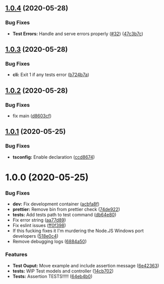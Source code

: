 ## [1.0.4](https://github.com/K-FOSS/TS-ESTests/compare/v1.0.3...v1.0.4) (2020-05-28)


### Bug Fixes

* **Test Errors:** Handle and serve errors properly ([#32](https://github.com/K-FOSS/TS-ESTests/issues/32)) ([47c3b7c](https://github.com/K-FOSS/TS-ESTests/commit/47c3b7c6e5c80f0ab7ece40cd7abbfc74f17f02a))

## [1.0.3](https://github.com/K-FOSS/TS-ESTests/compare/v1.0.2...v1.0.3) (2020-05-28)


### Bug Fixes

* **cli:** Exit 1 if any tests error ([b724b7a](https://github.com/K-FOSS/TS-ESTests/commit/b724b7a2c3910f5ffa41ade3473ee5deb923a5ca))

## [1.0.2](https://github.com/K-FOSS/TS-ESTests/compare/v1.0.1...v1.0.2) (2020-05-28)


### Bug Fixes

* fix main ([d8603cf](https://github.com/K-FOSS/TS-ESTests/commit/d8603cfd6cf549178a954161cc2fa0501ae478ce))

## [1.0.1](https://github.com/K-FOSS/TS-ESTests/compare/v1.0.0...v1.0.1) (2020-05-25)


### Bug Fixes

* **tsconfig:** Enable declaration ([ccd8674](https://github.com/K-FOSS/TS-ESTests/commit/ccd8674a4c7c7e9067298fcf3dc5135b38fb2c90))

# 1.0.0 (2020-05-25)


### Bug Fixes

* **dev:** Fix development container ([acbfa8f](https://github.com/K-FOSS/TS-ESTests/commit/acbfa8f707358e3f6ae6b8ae8b02a750066d1138))
* **prettier:** Remove bin from prettier check ([74de922](https://github.com/K-FOSS/TS-ESTests/commit/74de9227b0fbeca42dac12dbb9f8c3b3d556d345))
* **tests:** Add tests path to test command ([db64e80](https://github.com/K-FOSS/TS-ESTests/commit/db64e80f7bee456e578151c30bf19e44b4b1f85c))
* Fix error string ([aa77d89](https://github.com/K-FOSS/TS-ESTests/commit/aa77d8958e72d517f17c541cd52a343f7395822b))
* Fix eslint issues ([ff0f398](https://github.com/K-FOSS/TS-ESTests/commit/ff0f3980ebdbe6497638c0472271e2d6cdd8cf2a))
* If this fucking fixes it I'm murdering the Node.JS Windows port developers ([518e0c4](https://github.com/K-FOSS/TS-ESTests/commit/518e0c414836f2e15869f3989ec6a670e121aaf9))
* Remove debugging logs ([6884a50](https://github.com/K-FOSS/TS-ESTests/commit/6884a50522ed278fe7f7ed634efaafcb50f9f4b6))


### Features

* **Test Ouput:** Move example and include assertion message ([6e42363](https://github.com/K-FOSS/TS-ESTests/commit/6e42363f39fa8f0da4e5643f3086f29eb72a98b3))
* **tests:** WIP Test models and controller ([14cb702](https://github.com/K-FOSS/TS-ESTests/commit/14cb702304b3c9ff4fd909df6d07025b335fbed3))
* **Tests:** Assertion TESTS!!!!! ([64eb4b0](https://github.com/K-FOSS/TS-ESTests/commit/64eb4b012790f41b8bc1e7c3714be6098f0f28ba))
